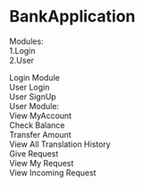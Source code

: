 # BankApplication

Modules:<br>
    1.Login<br>
    2.User<br>

Login Module<br>
    User Login<br>
    User SignUp<br>
User Module:<br>
    View MyAccount<br>
    Check Balance<br>
    Transfer Amount<br>
    View All Translation History<br>
    Give Request<br>
    View My Request<br>
    View Incoming Request<br>
